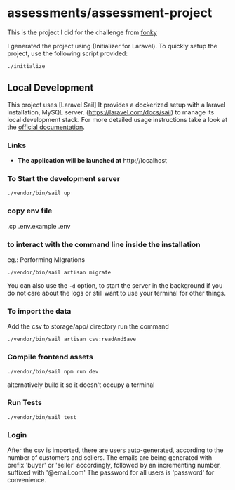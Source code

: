 # assessments/assessment-project

This is the project I did for the challenge from  [fonky](https://github.com/fonkyNL/fonky-challenge)


I generated the project using (Initializer for Laravel). 
To quickly setup the project, use the following script provided:

```shell
./initialize
```

## Local Development

This project uses
[Laravel Sail]
It provides a dockerized setup with a laravel installation, MySQL server.
(https://laravel.com/docs/sail) to manage
its local development stack. For more detailed usage instructions take a look at
the [official documentation](https://laravel.com/docs/sail).


### Links

- **The application will be launched at** http://localhost

### To Start the development server

```shell
./vendor/bin/sail up
```
### copy env file
.cp .env.example .env


### to interact with the command line inside the installation

eg.: Performing MIgrations
```shell
./vendor/bin/sail artisan migrate
```
You can also use the `-d` option, to start the server in
the background if you do not care about the logs or still want to use your
terminal for other things.

### To import the data
Add the csv to storage/app/ directory
run the command

```shell
./vendor/bin/sail artisan csv:readAndSave
```

### Compile frontend assets

```shell
./vendor/bin/sail npm run dev
```
alternatively build it so it doesn't occupy a terminal

### Run Tests

```shell
./vendor/bin/sail test
```
### Login
After the csv is imported, there are users auto-generated, according to the number of customers and sellers.
The emails are being generated with prefix 'buyer' or 'seller' accordingly, followed by an incrementing number, suffixed with '@email.com'
The password for all users is 'password' for convenience.

